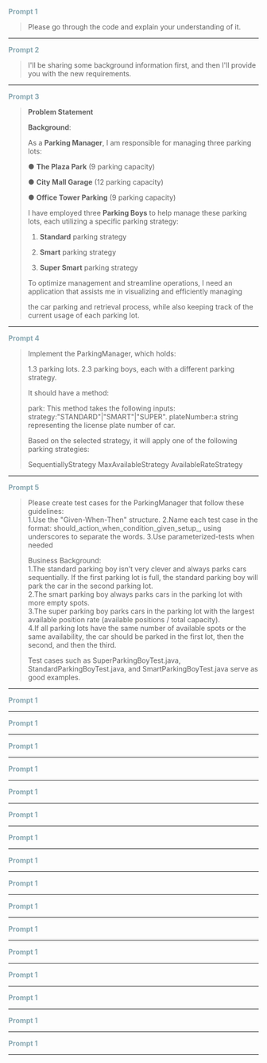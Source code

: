 <span style="color:#89A8B2; font-weight:bold;">Prompt 1</span>

> Please go through the code and explain your understanding of it.

<hr>

<span style="color:#89A8B2; font-weight:bold;">Prompt 2</span>

> I'll be sharing some background information first, and then I'll provide you with the new requirements.

<hr>

<span style="color:#89A8B2; font-weight:bold;">Prompt 3</span>

> **Problem Statement**
>
> **Background**:
>
> As a **Parking Manager**, I am responsible for managing three parking lots:
>
> ● **The Plaza Park** (9 parking capacity)
>
> ● **City Mall Garage** (12 parking capacity)
>
> ● **Office Tower Parking** (9 parking capacity)
>
> I have employed three **Parking Boys** to help manage these parking lots, each utilizing a specific parking strategy:
>
> 1. **Standard** parking strategy
>
> 2. **Smart** parking strategy
>
> 3. **Super Smart** parking strategy
>
> To optimize management and streamline operations, I need an application that assists me in visualizing and efficiently managing 
>
> the car parking and retrieval process, while also keeping track of the current usage of each parking lot.

<hr>

<span style="color:#89A8B2; font-weight:bold;">Prompt 4</span>

> Implement the ParkingManager, which holds:
>
> 1.3 parking lots.
> 2.3 parking boys, each with a different parking strategy.
>
> It should have a method:
>
> park: This method takes the following inputs:
> strategy:"STANDARD"|"SMART"|"SUPER".
> plateNumber:a string representing the license plate number of car.
>
> Based on the selected strategy, it will apply one of the following parking strategies:
>
> SequentiallyStrategy
> MaxAvailableStrategy
> AvailableRateStrategy

<hr>

<span style="color:#89A8B2; font-weight:bold;">Prompt 5</span>

> Please create test cases for the ParkingManager that follow these guidelines:  
> 1.Use the "Given-When-Then" structure. 
> 2.Name each test case in the format: should_action_when_condition_given_setup_, using underscores to separate the words. 
> 3.Use parameterized-tests when needed 
>
> Business Background:  
> 1.The standard parking boy isn’t very clever and always parks cars sequentially. If the first parking lot is full, the standard parking boy will park the car in the second parking lot.  
> 2.The smart parking boy always parks cars in the parking lot with more empty spots.  
> 3.The super parking boy parks cars in the parking lot with the largest available position rate (available positions / total capacity).  
> 4.If all parking lots have the same number of available spots or the same availability, the car should be parked in the first lot, then the second, and then the third.  
>
> Test cases such as SuperParkingBoyTest.java, StandardParkingBoyTest.java, and SmartParkingBoyTest.java serve as good examples.

<hr>

<span style="color:#89A8B2; font-weight:bold;">Prompt 1</span>

> 

<hr>

<span style="color:#89A8B2; font-weight:bold;">Prompt 1</span>

> 

<hr>

<span style="color:#89A8B2; font-weight:bold;">Prompt 1</span>

> 

<hr>

<span style="color:#89A8B2; font-weight:bold;">Prompt 1</span>

> 

<hr>

<span style="color:#89A8B2; font-weight:bold;">Prompt 1</span>

> 

<hr>

<span style="color:#89A8B2; font-weight:bold;">Prompt 1</span>

> 

<hr>

<span style="color:#89A8B2; font-weight:bold;">Prompt 1</span>

> 

<hr>

<span style="color:#89A8B2; font-weight:bold;">Prompt 1</span>

> 

<hr>

<span style="color:#89A8B2; font-weight:bold;">Prompt 1</span>

> 

<hr>

<span style="color:#89A8B2; font-weight:bold;">Prompt 1</span>

> 

<hr>

<span style="color:#89A8B2; font-weight:bold;">Prompt 1</span>

> 

<hr>

<span style="color:#89A8B2; font-weight:bold;">Prompt 1</span>

> 

<hr>

<span style="color:#89A8B2; font-weight:bold;">Prompt 1</span>

> 

<hr>

<span style="color:#89A8B2; font-weight:bold;">Prompt 1</span>

> 

<hr>

<span style="color:#89A8B2; font-weight:bold;">Prompt 1</span>

> 

<hr>

<span style="color:#89A8B2; font-weight:bold;">Prompt 1</span>

> 

<hr>

